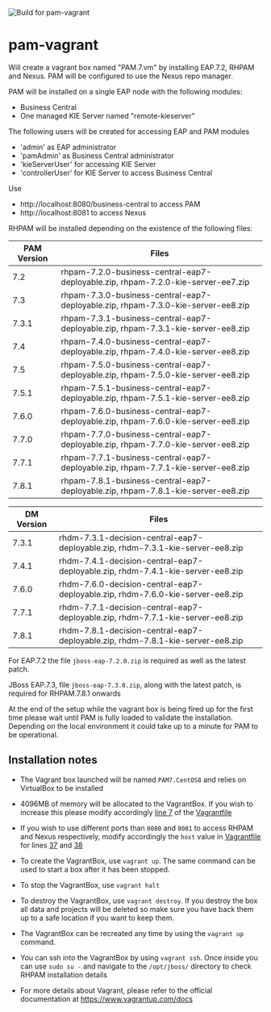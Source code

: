 ![Build for pam-vagrant](https://github.com/redhat-cop/businessautomation-cop/workflows/Build%20for%20pam-vagrant/badge.svg)

# pam-vagrant

Will create a vagrant box named "PAM.7.vm" by installing EAP.7.2, RHPAM and Nexus.
PAM will be configured to use the Nexus repo manager.

PAM will be installed on a single EAP node with the following modules:
 - Business Central
 - One managed KIE Server named "remote-kieserver"

The following users will be created for accessing EAP and PAM modules
 - 'admin' as EAP administrator
 - 'pamAdmin' as Business Central administrator
 - 'kieServerUser' for accessing KIE Server
 - 'controllerUser' for KIE Server to access Business Central

Use 
 - http://localhost:8080/business-central to access PAM
 - http://localhost:8081 to access Nexus

RHPAM will be installed depending on the existence of the following files:

|PAM Version| Files  |
|--|--|
| 7.2 | rhpam-7.2.0-business-central-eap7-deployable.zip, rhpam-7.2.0-kie-server-ee7.zip  |
| 7.3 | rhpam-7.3.0-business-central-eap7-deployable.zip, rhpam-7.3.0-kie-server-ee8.zip  |
| 7.3.1 | rhpam-7.3.1-business-central-eap7-deployable.zip, rhpam-7.3.1-kie-server-ee8.zip  |
| 7.4 | rhpam-7.4.0-business-central-eap7-deployable.zip, rhpam-7.4.0-kie-server-ee8.zip  |
| 7.5 | rhpam-7.5.0-business-central-eap7-deployable.zip, rhpam-7.5.0-kie-server-ee8.zip  |
| 7.5.1 | rhpam-7.5.1-business-central-eap7-deployable.zip, rhpam-7.5.1-kie-server-ee8.zip  |
| 7.6.0 | rhpam-7.6.0-business-central-eap7-deployable.zip, rhpam-7.6.0-kie-server-ee8.zip  |
| 7.7.0 | rhpam-7.7.0-business-central-eap7-deployable.zip, rhpam-7.7.0-kie-server-ee8.zip  |
| 7.7.1 | rhpam-7.7.1-business-central-eap7-deployable.zip, rhpam-7.7.1-kie-server-ee8.zip  |
| 7.8.1 | rhpam-7.8.1-business-central-eap7-deployable.zip, rhpam-7.8.1-kie-server-ee8.zip  |

|DM Version| Files  |
|--|--|
| 7.3.1 | rhdm-7.3.1-decision-central-eap7-deployable.zip, rhdm-7.3.1-kie-server-ee8.zip  |
| 7.4.1 | rhdm-7.4.1-decision-central-eap7-deployable.zip, rhdm-7.4.1-kie-server-ee8.zip  |
| 7.6.0 | rhdm-7.6.0-decision-central-eap7-deployable.zip, rhdm-7.6.0-kie-server-ee8.zip  |
| 7.7.1 | rhdm-7.7.1-decision-central-eap7-deployable.zip, rhdm-7.7.1-kie-server-ee8.zip  |
| 7.8.1 | rhdm-7.8.1-decision-central-eap7-deployable.zip, rhdm-7.8.1-kie-server-ee8.zip  |

For EAP.7.2 the file `jboss-eap-7.2.0.zip` is required as well as the latest patch.

JBoss EAP.7.3, file `jboss-eap-7.3.0.zip`, along with the latest patch, is required for RHPAM.7.8.1 onwards 

At the end of the setup while the vagrant box is being fired up for the first time please wait until PAM is fully loaded to validate the installation. Depending on the local environment it could take up to a minute for PAM to be operational.


## Installation notes

- The Vagrant box launched will be named `PAM7.CentOS8` and relies on VirtualBox to be installed

- 4096MB of memory will be allocated to the VagrantBox. If you wish to increase this please modify accordingly [line 7](https://github.com/erouvas/businessautomation-cop/blob/e3e9e8dab24527df0711d49bd3baa310cdc00896/extras/pam-vagrant/Vagrantfile#L7) of the [Vagrantfile](https://github.com/erouvas/businessautomation-cop/blob/master/extras/pam-vagrant/Vagrantfile)

- If you wish to use different ports than `8080` and `8081` to access RHPAM and Nexus respectively, modify accordingly the `host` value in [Vagrantfile](https://github.com/erouvas/businessautomation-cop/blob/master/extras/pam-vagrant/Vagrantfile) for lines [37](https://github.com/erouvas/businessautomation-cop/blob/85523f7b7b751df93d8340cfda94ba32d78aada7/extras/pam-vagrant/Vagrantfile#L37) and [38](https://github.com/erouvas/businessautomation-cop/blob/85523f7b7b751df93d8340cfda94ba32d78aada7/extras/pam-vagrant/Vagrantfile#L38)

- To create the VagrantBox, use `vagrant up`. The same command can be used to start a box after it has been stopped.

- To stop the VagrantBox, use `vagrant halt`

- To destroy the VagrantBox, use `vagrant destroy`. If you destroy the box all data and projects will be deleted so make sure you have back them up to a safe location if you want to keep them. 

- The VagrantBox can be recreated any time by using the `vagrant up` command.

- You can ssh into the VagrantBox by using `vagrant ssh`. Once inside you can use `sudo su -` and navigate to the `/opt/jboss/` directory to check RHPAM installation details

- For more details about Vagrant, please refer to the official documentation at https://www.vagrantup.com/docs



